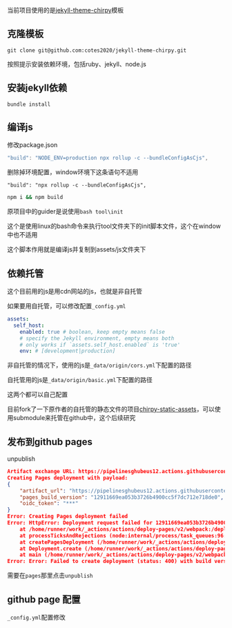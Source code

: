当前项目使用的是[jekyll-theme-chirpy](https://github.com/cotes2020/jekyll-theme-chirpy)模板

## 克隆模板

```
git clone git@github.com:cotes2020/jekyll-theme-chirpy.git
```

按照提示安装依赖环境，包括ruby、jekyll、node.js

## 安装jekyll依赖

```
bundle install
```

## 编译js

修改package.json

```js
"build": "NODE_ENV=production npx rollup -c --bundleConfigAsCjs",
```
删除掉环境配置，window环境下这条语句不适用

```
"build": "npx rollup -c --bundleConfigAsCjs",
```

```sh
npm i && npm build
```

原项目中的guider是说使用`bash tool\init`

这个是使用linux的bash命令来执行tool文件夹下的init脚本文件，这个在window中也不适用

这个脚本作用就是编译js并复制到assets/js文件夹下

## 依赖托管

这个目前用的js是用cdn网站的js，也就是非自托管

如果要用自托管，可以修改配置`_config.yml`

```yml
assets:
  self_host:
    enabled: true # boolean, keep empty means false
    # specify the Jekyll environment, empty means both
    # only works if `assets.self_host.enabled` is 'true'
    env: # [development|production]

```

非自托管的情况下，使用的js是`_data/origin/cors.yml`下配置的路径

自托管用的js是`_data/origin/basic.yml`下配置的路径

这两个都可以自己配置

目前fork了一下原作者的自托管的静态文件的项目[chirpy-static-assets](git@github.com:cotes2020/chirpy-static-assets.git)，可以使用submodule来托管在github中，这个后续研究

## 发布到github pages

unpublish

```json
Artifact exchange URL: https://pipelinesghubeus12.actions.githubusercontent.com/zeSSum0PixHS0TxET7RjC5tNrx2BjQZEwdTGcvTNSKvezPkANb/_apis/pipelines/workflows/6760286030/artifacts?api-version=6.0-preview
Creating Pages deployment with payload:
{
	"artifact_url": "https://pipelinesghubeus12.actions.githubusercontent.com/zeSSum0PixHS0TxET7RjC5tNrx2BjQZEwdTGcvTNSKvezPkANb/_apis/pipelines/1/runs/21/artifacts?artifactName=github-pages&%24expand=SignedContent",
	"pages_build_version": "12911669ea053b3726b4900cc5f7dc712e718de0",
	"oidc_token": "***"
}
Error: Creating Pages deployment failed
Error: HttpError: Deployment request failed for 12911669ea053b3726b4900cc5f7dc712e718de0 due to in progress deployment. Please cancel 3e9e8298a2e5e7e63d158278a392a73dfd22441f first or wait for it to complete.
    at /home/runner/work/_actions/actions/deploy-pages/v2/webpack:/deploy-pages/node_modules/@octokit/request/dist-node/index.js:86:1
    at processTicksAndRejections (node:internal/process/task_queues:96:5)
    at createPagesDeployment (/home/runner/work/_actions/actions/deploy-pages/v2/webpack:/deploy-pages/src/internal/api-client.js:126:1)
    at Deployment.create (/home/runner/work/_actions/actions/deploy-pages/v2/webpack:/deploy-pages/src/internal/deployment.js:80:1)
    at main (/home/runner/work/_actions/actions/deploy-pages/v2/webpack:/deploy-pages/src/index.js:30:1)
Error: Error: Failed to create deployment (status: 400) with build version 12911669ea053b3726b4900cc5f7dc712e718de0. Responded with: Deployment request failed for 12911669ea053b3726b4900cc5f7dc712e718de0 due to in progress deployment. Please cancel 3e9e8298a2e5e7e63d158278a392a73dfd22441f first or wait for it to complete.
```

需要在`pages`那里点击`unpublish`

## github page 配置

`_config.yml`配置修改